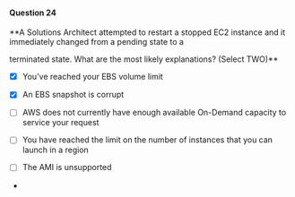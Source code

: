#### Question  24


**A Solutions Architect attempted to restart a stopped EC2 instance and it immediately changed from a pending state to a

terminated state. What are the most likely explanations? (Select TWO)**


- [x] You've reached your EBS volume limit


- [x] An EBS snapshot is corrupt


- [ ] AWS does not currently have enough available On-Demand capacity to service your request


- [ ] You have reached the limit on the number of instances that you can launch in a region


- [ ] The AMI is unsupported


*